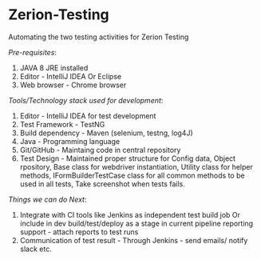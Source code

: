 # Zerion-Testing
Automating the two testing activities for Zerion Testing

*Pre-requisites*:

1. JAVA 8 JRE installed
2. Editor - IntelliJ IDEA Or Eclipse
3. Web browser - Chrome browser

*Tools/Technology stack used for development*:

1. Editor - IntelliJ IDEA for test development
2. Test Framework - TestNG
3. Build dependency - Maven (selenium, testng, log4J)
4. Java - Programming language
5. Git/GitHub - Maintaing code in central repository
6. Test Design - Maintained proper structure for 
    Config data, 
    Object rpository, 
    Base class for webdriver instantiation,
    Utility class for helper methods,
    IFormBuilderTestCase class for all common methods to be used in all tests,
    Take screenshot when tests fails.
    
 *Things we can do Next*:
 
 1. Integrate with CI tools like Jenkins as 
      independent test build job Or
      include in dev build/test/deploy as a stage in current pipeline
      reporting support - attach reports to test runs
 2. Communication of test result - Through Jenkins - send emails/ notify slack etc.
    



